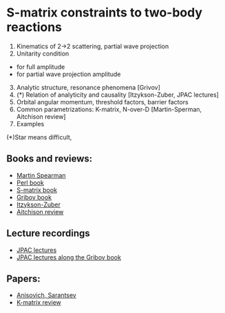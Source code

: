 # S-matrix constraints to two-body reactions

1. Kinematics of 2->2 scattering, partial wave projection
2. Unitarity condition
  * for full amplitude
  * for partial wave projection amplitude
3. Analytic structure, resonance phenomena [Grivov]
4. (*) Relation of analyticity and causality [Itzykson-Zuber, JPAC lectures]
5. Orbital angular momentum, threshold factors, barrier factors
6. Common parametrizations: K-matrix, N-over-D [Martin-Sperman, Aitchison review]
7. Examples

(*)Star means difficult,

## Books and reviews:
 * [Martin Spearman](https://books.google.de/books/about/Elementary_particle_theory.html?id=sxAzAAAAMAAJ&redir_esc=y)
 * [Perl book](https://books.google.de/books/about/High_energy_hadron_physics.html?id=gtDvAAAAMAAJ&redir_esc=y)
 * [S-matrix book](http://inspirehep.net/record/1517084)
 * [Gribov book](http://inspirehep.net/record/833953)
 * [Itzykson-Zuber](https://books.google.de/books/about/Quantum_Field_Theory.html?id=46m8QgAACAAJ&redir_esc=y)
 * [Aitchison review](http://inspirehep.net/record/1382351)

## Lecture recordings
 * [JPAC lectures](http://www.indiana.edu/~jpac/school.html#2017)
 * [JPAC lectures along the Gribov book](http://www.indiana.edu/~jpac/Gribov.html)

## Papers:
 * [Anisovich, Sarantsev](http://inspirehep.net/record/586064)
 * [K-matrix review](http://inspirehep.net/record/407128)
